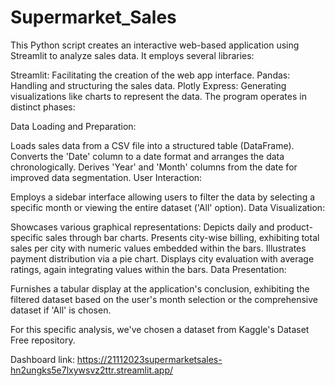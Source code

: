 # Supermarket_Sales

This Python script creates an interactive web-based application using Streamlit to analyze sales data. It employs several libraries:

Streamlit: Facilitating the creation of the web app interface.
Pandas: Handling and structuring the sales data.
Plotly Express: Generating visualizations like charts to represent the data.
The program operates in distinct phases:

Data Loading and Preparation:

Loads sales data from a CSV file into a structured table (DataFrame).
Converts the 'Date' column to a date format and arranges the data chronologically.
Derives 'Year' and 'Month' columns from the date for improved data segmentation.
User Interaction:

Employs a sidebar interface allowing users to filter the data by selecting a specific month or viewing the entire dataset ('All' option).
Data Visualization:

Showcases various graphical representations:
Depicts daily and product-specific sales through bar charts.
Presents city-wise billing, exhibiting total sales per city with numeric values embedded within the bars.
Illustrates payment distribution via a pie chart.
Displays city evaluation with average ratings, again integrating values within the bars.
Data Presentation:

Furnishes a tabular display at the application's conclusion, exhibiting the filtered dataset based on the user's month selection or the comprehensive dataset if 'All' is chosen.

For this specific analysis, we've chosen a dataset from Kaggle's Dataset Free repository.

Dashboard link: https://21112023supermarketsales-hn2ungks5e7lxywsvz2ttr.streamlit.app/
